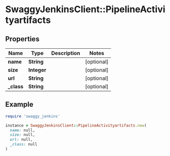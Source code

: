 # SwaggyJenkinsClient::PipelineActivityartifacts

## Properties

| Name | Type | Description | Notes |
| ---- | ---- | ----------- | ----- |
| **name** | **String** |  | [optional] |
| **size** | **Integer** |  | [optional] |
| **url** | **String** |  | [optional] |
| **_class** | **String** |  | [optional] |

## Example

```ruby
require 'swaggy_jenkins'

instance = SwaggyJenkinsClient::PipelineActivityartifacts.new(
  name: null,
  size: null,
  url: null,
  _class: null
)
```

